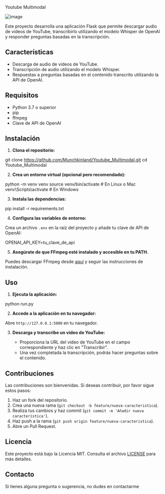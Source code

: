  Youtube Multimodal

 ![image](https://github.com/user-attachments/assets/41e4af06-e95e-4158-9536-8e9f1202f6e6)

Este proyecto desarrolla una aplicación Flask que permite descargar audio de videos de YouTube, transcribirlo utilizando el modelo Whisper de OpenAI y responder preguntas basadas en la transcripción.

## Características

- Descarga de audio de videos de YouTube.
- Transcripción de audio utilizando el modelo Whisper.
- Respuestas a preguntas basadas en el contenido transcrito utilizando la API de OpenAI.

## Requisitos

- Python 3.7 o superior
- pip
- ffmpeg
- Clave de API de OpenAI

## Instalación

1. **Clona el repositorio:**

git clone https://github.com/Munchkinland/Youtube_Multimodal.git
cd Youtube_Multimodal


2. **Crea un entorno virtual (opcional pero recomendado):**

python -m venv venv
source venv/bin/activate  # En Linux o Mac
venv\Scripts\activate  # En Windows


3. **Instala las dependencias:**

pip install -r requirements.txt


4. **Configura las variables de entorno:**

Crea un archivo `.env` en la raíz del proyecto y añade tu clave de API de OpenAI:

OPENAI_API_KEY=tu_clave_de_api

5. **Asegúrate de que FFmpeg esté instalado y accesible en tu PATH.**

Puedes descargar FFmpeg desde [aquí](https://ffmpeg.org/download.html) y seguir las instrucciones de instalación.

## Uso

1. **Ejecuta la aplicación:**

python run.py


2. **Accede a la aplicación en tu navegador:**

Abre `http://127.0.0.1:5000` en tu navegador.

3. **Descarga y transcribe un video de YouTube:**

   - Proporciona la URL del video de YouTube en el campo correspondiente y haz clic en "Transcribir".
   - Una vez completada la transcripción, podrás hacer preguntas sobre el contenido.

## Contribuciones

Las contribuciones son bienvenidas. Si deseas contribuir, por favor sigue estos pasos:

1. Haz un fork del repositorio.
2. Crea una nueva rama (`git checkout -b feature/nueva-caracteristica`).
3. Realiza tus cambios y haz commit (`git commit -m 'Añadir nueva característica'`).
4. Haz push a la rama (`git push origin feature/nueva-caracteristica`).
5. Abre un Pull Request.

## Licencia

Este proyecto está bajo la Licencia MIT. Consulta el archivo [LICENSE](LICENSE) para más detalles.

## Contacto

Si tienes alguna pregunta o sugerencia, no dudes en contactarme
